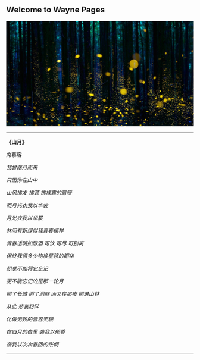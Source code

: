 ## Welcome to Wayne Pages

![](https://raw.githubusercontent.com/zhxwayne/pic/main/img/LuciolaCruciata_ZH-CN9063767400_1920x1080.jpg)


---

**《山月》**

席慕容

*我曾踏月而来*

*只因你在山中*

*山风拂发 拂颈 拂裸露的肩膀*

*而月光衣我以华裳*

*月光衣我以华裳*

*林间有新绿似我青春模样*

*青春透明如醇酒 可饮 可尽 可别离*

*但终我俩多少物换星移的韶华*

*却总不能将它忘记*

*更不能忘记的是那一轮月*

*照了长城 照了洞庭 而又在那夜 照进山林*

*从此 悲哀粉碎*

*化做无数的音容笑貌*

*在四月的夜里 袭我以郁香*

*袭我以次次春回的怅惘*



***




